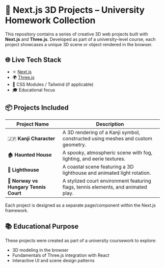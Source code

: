 # 🧱 Next.js 3D Projects – University Homework Collection

This repository contains a series of creative 3D web projects built with **Next.js** and **Three.js**. Developed as part of a university-level course, each project showcases a unique 3D scene or object rendered in the browser.

## 🌐 Live Tech Stack

- ⚛️ [Next.js](https://nextjs.org/)
- 🌍 [Three.js](https://threejs.org/)
- 💅 CSS Modules / Tailwind (if applicable)
- 🎓 Educational focus

## 📦 Projects Included

| Project Name | Description |
|--------------|-------------|
| 🇯🇵 **Kanji Character** | A 3D rendering of a Kanji symbol, constructed using meshes and custom geometry. |
| 🏚 **Haunted House** | A spooky, atmospheric scene with fog, lighting, and eerie textures. |
| 🌊 **Lighthouse** | A coastal scene featuring a 3D lighthouse and animated light rotation. |
| 🎾 **Norway vs Hungary Tennis Court** | A stylized court environment featuring flags, tennis elements, and animated play. |

Each project is designed as a separate page/component within the Next.js framework.

## 📚 Educational Purpose

These projects were created as part of a university coursework to explore:

- 3D modeling in the browser
- Fundamentals of Three.js integration with React
- Interactive UI and scene design patterns

